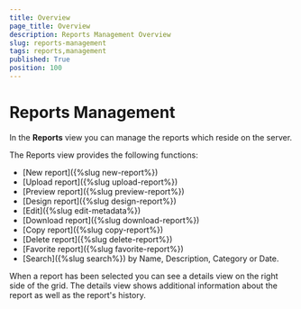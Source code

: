 ```yaml
---
title: Overview
page_title: Overview
description: Reports Management Overview
slug: reports-management
tags: reports,management
published: True
position: 100
---
```


# Reports Management

In the **Reports** view you can manage the reports which reside on the server.

The Reports view provides the following functions:

  - [New report]({%slug new-report%})
  - [Upload report]({%slug upload-report%})
  - [Preview report]({%slug preview-report%})
  - [Design report]({%slug design-report%})
  - [Edit]({%slug edit-metadata%})
  - [Download report]({%slug download-report%})
  - [Copy report]({%slug copy-report%})
  - [Delete report]({%slug delete-report%})
  - [Favorite report]({%slug favorite-report%})
  - [Search]({%slug search%}) by Name, Description, Category or Date.

When a report has been selected you can see a details view on the right side of the grid. The details view shows additional information about the report as well as the report's history.